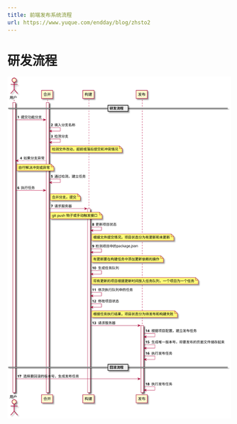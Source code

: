 ```yaml
---
title: 前端发布系统流程
url: https://www.yuque.com/endday/blog/zhsto2
---
```


<a name="viIHd"></a>

# 研发流程

![](..\\..\assets\zhsto2\a76a2c5124217a9be79b345b0108e094.svg)
